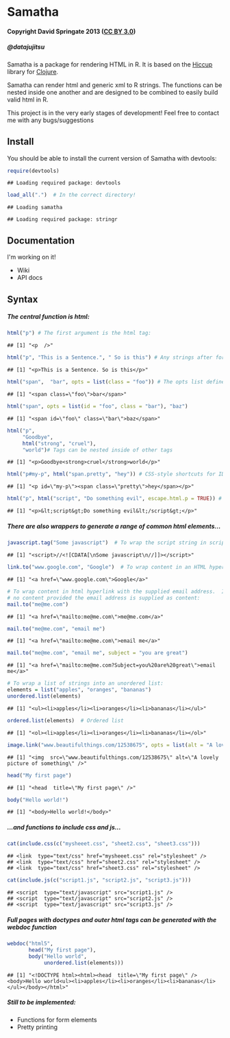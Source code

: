 Samatha
=======

#### Copyright David Springate 2013 ([CC BY 3.0](creativecommons.org/licenses/by/3.0))
##### @datajujitsu

Samatha is a package for rendering HTML in R. It is based on the [Hiccup](http://github.com/weavejester/hiccup) library for [Clojure](clojure.org).

Samatha can render html and generic xml to R strings.  The functions can be nested inside one another and are designed to be combined to easily build valid html in R.

This project is in the very early stages of development! Feel free to contact me with any bugs/suggestions

## Install

You should be able to install the current version of Samatha with devtools:


```r
require(devtools)
```

```
## Loading required package: devtools
```

```r
load_all(".")  # In the correct directory!
```

```
## Loading samatha
```

```
## Loading required package: stringr
```


## Documentation

I'm working on it!

* Wiki
* API docs

## Syntax

##### The central function is html:


```r
html("p") # The first argument is the html tag:
```

```
## [1] "<p  />"
```

```r
html("p", "This is a Sentence.", " So is this") # Any strings after form the content of the tag:
```

```
## [1] "<p>This is a Sentence. So is this</p>"
```

```r
html("span",  "bar", opts = list(class = "foo")) # The opts list defines html tag attributes
```

```
## [1] "<span class=\"foo\">bar</span>"
```

```r
html("span", opts = list(id = "foo", class = "bar"), "baz") 
```

```
## [1] "<span id=\"foo\" class=\"bar\">baz</span>"
```

```r
html("p", 
     "Goodbye", 
     html("strong", "cruel"), 
     "world")# Tags can be nested inside of other tags
```

```
## [1] "<p>Goodbye<strong>cruel</strong>world</p>"
```

```r
html("p#my-p", html("span.pretty", "hey")) # CSS-style shortcuts for ID and class
```

```
## [1] "<p id=\"my-p\"><span class=\"pretty\">hey</span></p>"
```

```r
html("p", html("script", "Do something evil", escape.html.p = TRUE)) # Escape a tag using escape.html.p = TRUE
```

```
## [1] "<p>&lt;script&gt;Do something evil&lt;/script&gt;</p>"
```


##### There are also wrappers to generate a range of common html elements...


```r
javascript.tag("Some javascript")  # To wrap the script string in script tags and a CDATA section
```

```
## [1] "<script>//<![CDATA[\nSome javascript\n//]]></script>"
```

```r
link.to("www.google.com", "Google")  # To wrap content in an HTML hyperlink with the supplied URL
```

```
## [1] "<a href=\"www.google.com\">Google</a>"
```

```r
# To wrap content in html hyperlink with the supplied email address.  If
# no content provided the email address is supplied as content:
mail.to("me@me.com")
```

```
## [1] "<a href=\"mailto:me@me.com\">me@me.com</a>"
```

```r
mail.to("me@me.com", "email me")
```

```
## [1] "<a href=\"mailto:me@me.com\">email me</a>"
```

```r
mail.to("me@me.com", "email me", subject = "you are great")
```

```
## [1] "<a href=\"mailto:me@me.com?Subject=you%20are%20great\">email me</a>"
```

```r
# To wrap a list of strings into an unordered list:
elements = list("apples", "oranges", "bananas")
unordered.list(elements)
```

```
## [1] "<ul><li>apples</li><li>oranges</li><li>bananas</li></ul>"
```

```r
ordered.list(elements)  # Ordered list
```

```
## [1] "<ol><li>apples</li><li>oranges</li><li>bananas</li></ol>"
```

```r
image.link("www.beautifulthings.com/12538675", opts = list(alt = "A lovely picture of something"))  # link to an image
```

```
## [1] "<img  src=\"www.beautifulthings.com/12538675\" alt=\"A lovely picture of something\" />"
```

```r
head("My first page")
```

```
## [1] "<head  title=\"My first page\" />"
```

```r
body("Hello world!")
```

```
## [1] "<body>Hello world!</body>"
```


##### ...and functions to include css and js...


```r
cat(include.css(c("mysheeet.css", "sheet2.css", "sheet3.css")))
```

```
## <link  type="text/css" href="mysheeet.css" rel="stylesheet" />
## <link  type="text/css" href="sheet2.css" rel="stylesheet" />
## <link  type="text/css" href="sheet3.css" rel="stylesheet" />
```

```r
cat(include.js(c("script1.js", "script2.js", "script3.js")))
```

```
## <script  type="text/javascript" src="script1.js" />
## <script  type="text/javascript" src="script2.js" />
## <script  type="text/javascript" src="script3.js" />
```


##### Full pages with doctypes and outer html tags can be generated with the webdoc function


```r
webdoc("html5",
       head("My first page"),
       body("Hello world",
            unordered.list(elements)))
```

```
## [1] "<!DOCTYPE html><html><head  title=\"My first page\" /><body>Hello world<ul><li>apples</li><li>oranges</li><li>bananas</li></ul></body></html>"
```



##### Still to be implemented:

* Functions for form elements
* Pretty printing






